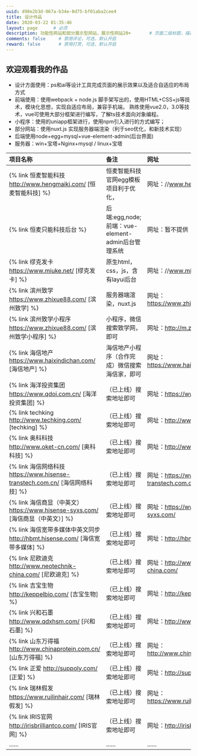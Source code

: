 ```yaml
---
uuid: d98e2b3d-067a-b34e-0d75-bf01aba2cee4
title: 设计作品
date: 2020-03-22 01:35:46
layout: page      # 必须
description: 功能性网站和部分展示型网站，展示性网站20+       # 页面二级标题，描述性文字
comments: false     # 禁用评论，可选，默认开启
reward: false       # 禁用打赏，可选，默认开启
---
```


## 欢迎观看我的作品  
- 设计方面使用：ps和ai等设计工具完成页面的展示效果以及适合自适应的布局方式 
- 前端使用：使用webpack + node.js 脚手架写出的，使用HTML+CSS+js等技术，模块化思想，实现自适应布局，兼容手机端，
  熟练使用vue2.0，3.0等技术，vue可使用大部分框架进行编写，了解ts技术面向对象编程。
- 小程序：使用的uniapp框架进行，使用npm引入进行的方式编写；
- 部分网站：使用nuxt.js 实现服务器端渲染（利于seo优化，和新技术实现） 
- 后端使用node+egg+mysql+vue-element-admin(后台界面)
- 服务器：win+宝塔+Nginx+mysql / linux+宝塔

| 项目名称 | 备注 | 网址 |
| :-----  | :----      | :---- |
| {% link 恒麦智能科技 http://www.hengmaikj.com/ [恒麦智能科技] %} | 恒麦智能科技官网egg模板项目利于优化， | 网址：//www.hengmaikj.com/ |
| {% link 恒麦只能科技后台  %} | 后端:egg,node; 前端：vue-element-admin后台管理系统 | 网址：暂不提供 |
| {% link 缪克发卡 https://www.miuke.net/ [缪克发卡] %} | 原生html，css，js，含有layui后台 | 网址：//www.miuke.net/ |
| {% link 滨州致学 https://www.zhixue88.com/ [滨州致学] %} | 服务器端渲染，nuxt.js | 网址：https://www.zhixue88.com/ |
| {% link 滨州致学小程序 https://www.zhixue88.com/ [滨州致学小程序] %} | 小程序，微信搜索致学网，即可 | 网址：http://m.zhixue88.com/ |
| {% link 海信地产 https://www.haixindichan.com/ [海信地产] %} | 海信地产小程序（合作完成）微信搜索海信家，即可 | 网址：https://www.haixindichan.com/ |
| {% link 海洋投资集团 https://www.qdoi.com.cn/ [海洋投资集团] %} | （已上线）搜索地址即可 | 网址：https://www.qdoi.com.cn/ |
| {% link techking http://www.techking.com/ [techking] %} | （已上线）搜索地址即可 | 网址：http://www.techking.com/ |
| {% link 奥科科技 http://www.oket-cn.com/ [奥科科技] %} | （已上线）搜索地址即可 | 网址：http://www.oket-cn.com/ |
| {% link 海信网络科技 https://www.hisense-transtech.com.cn/ [海信网络科技] %} | （已上线）搜索地址即可 | 网址：https://www.hisense-transtech.com.cn/ |
| {% link 海信商显（中英文） https://www.hisense-syxs.com/ [海信商显（中英文）] %} | （已上线）搜索地址即可 | 网址：https://www.hisense-syxs.com/ |
| {% link 海信宽带多媒体中英文同步 http://hbmt.hisense.com/ [海信宽带多媒体] %} | （已上线）搜索地址即可 | 网址：http://hbmt.hisense.com/ |
| {% link 尼欧迪克 http://www.neotechnik-china.com/ [尼欧迪克] %} | （已上线）搜索地址即可 | 网址：http://www.neotechnik-china.com/ |
| {% link 吉宝生物 http://keppelbio.com/ [吉宝生物] %} | （已上线）搜索地址即可 | 网址：http://keppelbio.com/ |
| {% link 兴和石墨 http://www.qdxhsm.com/ [兴和石墨] %} | （已上线）搜索地址即可 | 网址：http://www.qdxhsm.com/ |
| {% link 山东万得福 http://www.chinaprotein.com.cn/ [山东万得福] %} | （已上线）搜索地址即可 | 网址：http://www.chinaprotein.com.cn/ |
| {% link 正爱 http://suppoly.com/ [正爱] %} | （已上线）搜索地址即可 | 网址：http://suppoly.com/ |
| {% link 瑞林假发 https://www.ruilinhair.com/ [瑞林假发] %}| （已上线）搜索地址即可 | 网址：https://www.ruilinhair.com/ |
| {% link IRIS官网 http://irisbrilliantco.com/ [IRIS官网] %}| （已上线）搜索地址即可 | 网址：http://irisbrilliantco.com/ |
| ......| ...... | ...... |
